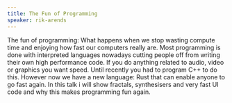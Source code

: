 ```yaml
---
title: The Fun of Programming
speaker: rik-arends
---
```


The fun of programming: What happens when we stop wasting compute time and enjoying how fast our computers really are. Most programming is done with interpreted languages nowadays cutting people off from writing their own high performance code. If you do anything related to audio, video or graphics you want speed. Until recently you had to program C++ to do this. However now we have a new language: Rust that can enable anyone to go fast again. In this talk i will show fractals, synthesisers and very fast UI code and why this makes programming fun again.
